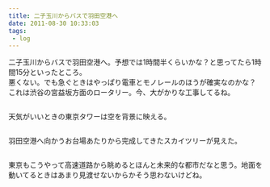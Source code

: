 ```yaml
---
title: 二子玉川からバスで羽田空港へ
date: 2011-08-30 10:33:03
tags: 
 - log
---
```


二子玉川からバスで羽田空港へ。予想では1時間半くらいかな？と思ってたら1時間15分といったところ。<br>
悪くない。でも急ぐときはやっぱり電車とモノレールのほうが確実なのかな？<br>
これは渋谷の宮益坂方面のロータリー。今、大がかりな工事してるね。

<!-- more -->

<img src="http://farm7.static.flickr.com/6077/6095740795_037dc7fb9f.jpg" alt="" />

天気がいいときの東京タワーは空を背景に映える。

<img src="http://farm7.static.flickr.com/6081/6095744745_5432f1f246.jpg" alt="" />

羽田空港へ向かうお台場あたりから完成してきたスカイツリーが見えた。

<img src="http://farm7.static.flickr.com/6067/6096291896_091dbefe59.jpg" alt="" />

東京もこうやって高速道路から眺めるとほんと未来的な都市だなと思う。地面を動いてるときはあまり見渡せないからかそう思わないけどね。
